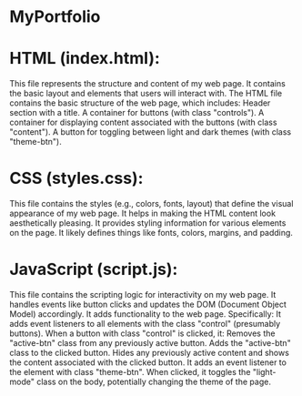 # MyPortfolio

# HTML (index.html):
This file represents the structure and content of my web page.
It contains the basic layout and elements that users will interact with.
The HTML file contains the basic structure of the web page, which includes:
Header section with a title.
A container for buttons (with class "controls").
A container for displaying content associated with the buttons (with class "content").
A button for toggling between light and dark themes (with class "theme-btn").

# CSS (styles.css):
This file contains the styles (e.g., colors, fonts, layout) that define the visual appearance of my web page.
It helps in making the HTML content look aesthetically pleasing.
It provides styling information for various elements on the page.
It likely defines things like fonts, colors, margins, and padding.


# JavaScript (script.js):
This file contains the scripting logic for interactivity on my web page.
It handles events like button clicks and updates the DOM (Document Object Model) accordingly.
It adds functionality to the web page. Specifically:
It adds event listeners to all elements with the class "control" (presumably buttons).
When a button with class "control" is clicked, it:
Removes the "active-btn" class from any previously active button.
Adds the "active-btn" class to the clicked button.
Hides any previously active content and shows the content associated with the clicked button.
It adds an event listener to the element with class "theme-btn". When clicked, it toggles the "light-mode" class on the body, potentially changing the theme of the page.
